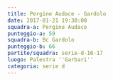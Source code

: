 ```yaml
---
title: Pergine Audace - Gardolo
date: 2017-01-21 19:30:00
squadra-a: Pergine Audace
punteggio-a: 59
squadra-b: Bc Gardolo
punteggio-b: 66
partite/squadra: serie-d-16-17
luogo: Palestra ''Garbari''
categoria: serie d
---
```

